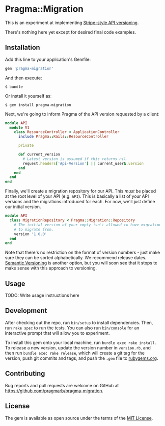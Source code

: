 # Pragma::Migration

This is an experiment at implementing [Stripe-style API versioning](https://stripe.com/blog/api-versioning).

There's nothing here yet except for desired final code examples.

## Installation

Add this line to your application's Gemfile:

```ruby
gem 'pragma-migration'
```

And then execute:

    $ bundle

Or install it yourself as:

    $ gem install pragma-migration

Next, we're going to inform Pragma of the API version requested by a client:

```ruby
module API
  module V1
    class ResourceController < ApplicationController
      include Pragma::Rails::ResourceController

      private

      def current_version
        # Latest version is assumed if this returns nil.
        request.headers['Api-Version'] || current_user&.version
      end
    end
  end
end
```

Finally, we'll create a migration repository for our API. This _must_ be placed at the root level
of your API (e.g. `API`). This is basically a list of your API versions and the migrations 
introduced for each. For now, we'll just define our initial version.

```ruby
module API
  class MigrationRepository < Pragma::Migration::Repository
    # The initial version of your empty isn't allowed to have migrations, because there is nothing
    # to migrate from.
    version '1.0.0'
  end
end
```

Note that there's no restriction on the format of version numbers - just make sure they can be 
sorted alphabetically. We recommend release dates. [Semantic Versioning](https://semver.org/) is 
another option, but you will soon see that it stops to make sense with this approach to versioning. 

## Usage

TODO: Write usage instructions here

## Development

After checking out the repo, run `bin/setup` to install dependencies. Then, run `rake spec` to run 
the tests. You can also run `bin/console` for an interactive prompt that will allow you to 
experiment.

To install this gem onto your local machine, run `bundle exec rake install`. To release a new 
version, update the version number in `version.rb`, and then run `bundle exec rake release`, which 
will create a git tag for the version, push git commits and tags, and push the `.gem` file to 
[rubygems.org](https://rubygems.org).

## Contributing

Bug reports and pull requests are welcome on GitHub at https://github.com/pragmarb/pragma-migration.

## License

The gem is available as open source under the terms of the [MIT License](http://opensource.org/licenses/MIT).

